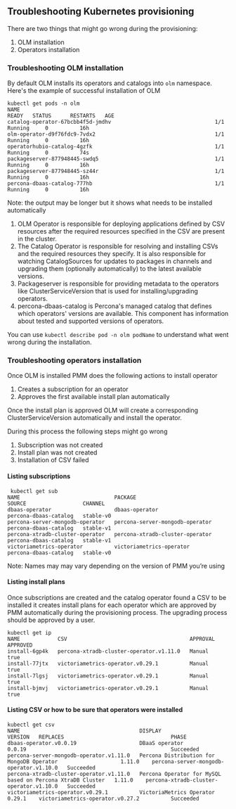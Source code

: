 ## Troubleshooting Kubernetes provisioning

There are two things that might go wrong during the provisioning:

1. OLM installation
2. Operators installation

### Troubleshooting OLM installation

By default OLM installs its operators and catalogs into `olm` namespace. Here's the example of successful installation of OLM

```
kubectl get pods -n olm
NAME                                                              READY   STATUS      RESTARTS   AGE
catalog-operator-67bcbb4f5d-jmdhv                                 1/1     Running     0          16h
olm-operator-d9f76fdc9-7vdx2                                      1/1     Running     0          16h
operatorhubio-catalog-4gzfk                                       1/1     Running     0          74s
packageserver-877948445-swdq5                                     1/1     Running     0          16h
packageserver-877948445-sz44r                                     1/1     Running     0          16h
percona-dbaas-catalog-777hb                                       1/1     Running     0          16h
```

Note: the output may be longer but it shows what needs to be installed automatically

1. OLM Operator is responsible for deploying applications defined by CSV resources after the required resources specified in the CSV are present in the cluster.
2. The Catalog Operator is responsible for resolving and installing CSVs and the required resources they specify. It is also responsible for watching CatalogSources for updates to packages in channels and upgrading them (optionally automatically) to the latest available versions.
3. Packageserver is responsible for providing metadata to the operators like ClusterServiceVersion that is used for installing/upgrading operators.
4. percona-dbaas-catalog is Percona's managed catalog that defines which operators' versions are available. This component has information about tested and supported versions of operators.

You can use `kubectl describe pod -n olm podName` to understand what went wrong during the installation.

### Troubleshooting operators installation

Once OLM is installed PMM does the following actions to install operator

1. Creates a subscription for an operator
2. Approves the first available install plan automatically

Once the install plan is approved OLM will create a corresponding ClusterServiceVersion automatically and install the operator.

During this process the following steps might go wrong

1. Subscription was not created
2. Install plan was not created
3. Installation of CSV failed

#### Listing subscriptions

```
 kubectl get sub
NAME                              PACKAGE                           SOURCE                  CHANNEL
dbaas-operator                    dbaas-operator                    percona-dbaas-catalog   stable-v0
percona-server-mongodb-operator   percona-server-mongodb-operator   percona-dbaas-catalog   stable-v1
percona-xtradb-cluster-operator   percona-xtradb-cluster-operator   percona-dbaas-catalog   stable-v1
victoriametrics-operator          victoriametrics-operator          percona-dbaas-catalog   stable-v0
```
Note: Names may may vary depending on the version of PMM you’re using

#### Listing install plans

Once subscriptions are created and the catalog operator found a CSV to be installed it creates install plans for each operator which are approved by PMM automatically during the provisioning process. The upgrading process should be approved by a user.

```
kubectl get ip
NAME            CSV                                       APPROVAL   APPROVED
install-6gp4k   percona-xtradb-cluster-operator.v1.11.0   Manual     true
install-77jtx   victoriametrics-operator.v0.29.1          Manual     true
install-7lgsj   victoriametrics-operator.v0.29.1          Manual     true
install-bjmvj   victoriametrics-operator.v0.29.1          Manual     true
```

#### Listing CSV or how to be sure that operators were installed

```
kubectl get csv
NAME                                      DISPLAY                                                      VERSION   REPLACES                                  PHASE
dbaas-operator.v0.0.19                    DBaaS operator                                               0.0.19                                              Succeeded
percona-server-mongodb-operator.v1.11.0   Percona Distribution for MongoDB Operator                    1.11.0    percona-server-mongodb-operator.v1.10.0   Succeeded
percona-xtradb-cluster-operator.v1.11.0   Percona Operator for MySQL based on Percona XtraDB Cluster   1.11.0    percona-xtradb-cluster-operator.v1.10.0   Succeeded
victoriametrics-operator.v0.29.1          VictoriaMetrics Operator                                     0.29.1    victoriametrics-operator.v0.27.2          Succeeded
```
